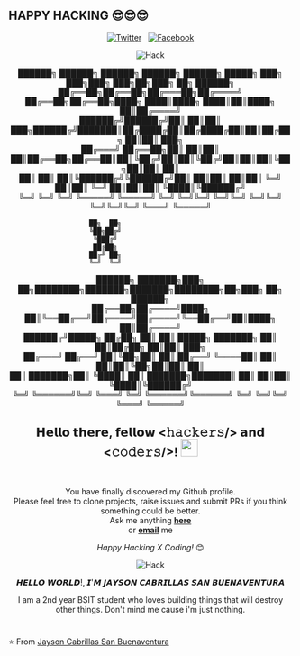 ## HAPPY HACKING 😎😎😎
<div align="center">
  
<a href="https://twitter.com/JaysonSanBuena1" target="_blank"><img src="https://img.shields.io/badge/Twitter-%231877F2.svg?&style=flat-square&logo=twitter&logoColor=white" alt="Twitter"></a> &nbsp; 
<a href="https://www.facebook.com/mkdirlove.git" target="_blank"><img src="https://img.shields.io/badge/Facebook-%231877F2.svg?&style=flat-square&logo=facebook&logoColor=white" alt="Facebook"></a>  <br>

![Hack](https://github.com/mkdirlove/mkdirlove/blob/master/msfXbeef.gif)                                                                                                   





██████╗ ██████╗  ██████╗  ██████╗ ██████╗  █████╗ ███╗   ███╗███╗   ███╗██╗███╗   ██╗ ██████╗             
██╔══██╗██╔══██╗██╔═══██╗██╔════╝ ██╔══██╗██╔══██╗████╗ ████║████╗ ████║██║████╗  ██║██╔════╝             
██████╔╝██████╔╝██║   ██║██║  ███╗██████╔╝███████║██╔████╔██║██╔████╔██║██║██╔██╗ ██║██║  ███╗            
██╔═══╝ ██╔══██╗██║   ██║██║   ██║██╔══██╗██╔══██║██║╚██╔╝██║██║╚██╔╝██║██║██║╚██╗██║██║   ██║            
██║     ██║  ██║╚██████╔╝╚██████╔╝██║  ██║██║  ██║██║ ╚═╝ ██║██║ ╚═╝ ██║██║██║ ╚████║╚██████╔╝            
╚═╝     ╚═╝  ╚═╝ ╚═════╝  ╚═════╝ ╚═╝  ╚═╝╚═╝  ╚═╝╚═╝     ╚═╝╚═╝     ╚═╝╚═╝╚═╝  ╚═══╝ ╚═════╝             
                                                                                                          
                        ██╗  ██╗                                                                          
                        ╚██╗██╔╝                                                                          
                         ╚███╔╝                                                                           
                         ██╔██╗                                                                           
                        ██╔╝ ██╗                                                                          
                        ╚═╝  ╚═╝                                                                          
                                                                                                          
██████╗ ███████╗███╗   ██╗████████╗███████╗███████╗████████╗██╗███╗   ██╗ ██████╗                         
██╔══██╗██╔════╝████╗  ██║╚══██╔══╝██╔════╝██╔════╝╚══██╔══╝██║████╗  ██║██╔════╝                         
██████╔╝█████╗  ██╔██╗ ██║   ██║   █████╗  ███████╗   ██║   ██║██╔██╗ ██║██║  ███╗                        
██╔═══╝ ██╔══╝  ██║╚██╗██║   ██║   ██╔══╝  ╚════██║   ██║   ██║██║╚██╗██║██║   ██║                        
██║     ███████╗██║ ╚████║   ██║   ███████╗███████║   ██║   ██║██║ ╚████║╚██████╔╝                        
╚═╝     ╚══════╝╚═╝  ╚═══╝   ╚═╝   ╚══════╝╚══════╝   ╚═╝   ╚═╝╚═╝  ╚═══╝ ╚═════╝                         
                                                                                                          
<div align="center" width="50">


</div>



<h2> 𝗛𝗲𝗹𝗹𝗼 𝘁𝗵𝗲𝗿𝗲, 𝗳𝗲𝗹𝗹𝗼𝘄 <𝚑𝚊𝚌𝚔𝚎𝚛𝚜/> 𝗮𝗻𝗱 <𝚌𝚘𝚍𝚎𝚛𝚜/>! <img src="https://github.com/dheeraj-2000/dheeraj-2000/blob/master/gifs/Hi.gif" width="30px"></h2> <br>

You have finally discovered my Github profile. <br>
Please feel free to clone projects, raise issues and submit PRs if you think something could be better. <br>
Ask me anything <a href="https://github.com/mkdirlove/mkdirlove/issues/new"><b>here</b></a><br>
or <a href="mailto:sanbuenaventurajayson28@gmail.com"><b>email</b></a> me

<i>Happy Hacking X Coding!</i> 😊

</div>

<div align="center">

![Hack](https://avatars0.githubusercontent.com/u/52001009?s=460&u=1292c6a3f7ac594f6e8c8414f433692779be9285&v=4)


𝙃𝙀𝙇𝙇𝙊 𝙒𝙊𝙍𝙇𝘿!, 𝙄'𝙈 𝙅𝘼𝙔𝙎𝙊𝙉 𝘾𝘼𝘽𝙍𝙄𝙇𝙇𝘼𝙎 𝙎𝘼𝙉 𝘽𝙐𝙀𝙉𝘼𝙑𝙀𝙉𝙏𝙐𝙍𝘼

I am a 2nd year BSIT student who loves building things that will destroy other things. Don't mind me cause i'm just nothing.
</div>

#

⭐ From [Jayson Cabrillas San Buenaventura](http://mkdirlove.github.io/)
